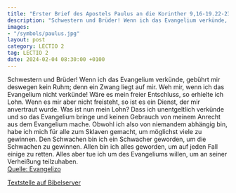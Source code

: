 ```yaml
---
title: "Erster Brief des Apostels Paulus an die Korinther 9,16-19.22-23"
description: "Schwestern und Brüder! Wenn ich das Evangelium verkünde, gebührt mir deswegen kein Ruhm; denn ein Zwang liegt auf mir. Weh mir, wenn ich das Evangelium nicht verkünde! Wäre es mein freier Entschluss, so erhielte ich Lohn. Wenn es mir aber nicht freisteht, so ist es ein Dienst, de...."
images:
- "/symbols/paulus.jpg"
layout: post
category: LECTIO 2
tag: LECTIO 2
date: 2024-02-04 08:30:00 +0100
---
```

Schwestern und Brüder! Wenn ich das Evangelium verkünde, gebührt mir deswegen kein Ruhm; denn ein Zwang liegt auf mir. Weh mir, wenn ich das Evangelium nicht verkünde!
Wäre es mein freier Entschluss, so erhielte ich Lohn. Wenn es mir aber nicht freisteht, so ist es ein Dienst, der mir anvertraut wurde.<!--more-->
Was ist nun mein Lohn? Dass ich unentgeltlich verkünde und so das Evangelium bringe und keinen Gebrauch von meinem Anrecht aus dem Evangelium mache.
Obwohl ich also von niemandem abhängig bin, habe ich mich für alle zum Sklaven gemacht, um möglichst viele zu gewinnen.
Den Schwachen bin ich ein Schwacher geworden, um die Schwachen zu gewinnen. Allen bin ich alles geworden, um auf jeden Fall einige zu retten.
Alles aber tue ich um des Evangeliums willen, um an seiner Verheißung teilzuhaben.<br>
[Quelle: Evangelizo](https://evangeliumtagfuertag.org/DE/gospel)

[Textstelle auf Bibelserver](https://www.bibleserver.com/EU/1.Korinther9,16-19.22-23)
